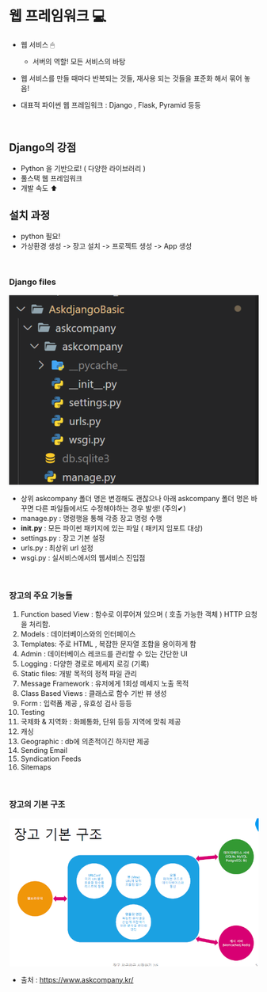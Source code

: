   # 웹 프레임워크 💻

  - 웹 서비스 🖱
    - 서버의 역할! 모든 서비스의 바탕
  
  - 웹 서비스를 만들 때마다 반복되는 것들, 재사용 되는 것들을 표준화 해서 묶어 놓음!

 - 대표적 파이썬 웹 프레임워크 : Django , Flask, Pyramid 등등

<br>


## Django의 강점

- Python 을 기반으로!  ( 다양한 라이브러리 )
- 풀스택 웹 프레임워크 
- 개발 속도 ⬆


## 설치 과정
- python 필요!
- 가상환경 생성 -> 장고 설치 -> 프로젝트 생성 -> App 생성

<br>

### Django files  

![django](../AskdjangoBasic/django.PNG)

- 상위 askcompany 폴더 명은 변경해도 괜찮으나 아래 askcompany 폴더 명은 바꾸면 다른 파일들에서도 수정해야하는 경우 발생! (주의✔)
- manage.py : 명령행을 통해 각종 장고 명령 수행
- __init.py__ : 모든 파이썬 패키지에 있는 파일 ( 패키지 임포트 대상)
- settings.py : 장고 기본 설정
- urls.py : 최상위 url 설정
- wsgi.py : 실서비스에서의 웹서비스 진입점

<br>

### 장고의 주요 기능들
1. Function based View : 함수로 이루어져 있으며 ( 호출 가능한 객체 ) HTTP 요청을 처리함.
2. Models : 데이터베이스와의 인터페이스
3. Templates: 주로 HTML , 복잡한 문자열 조합을 용이하게 함 
4. Admin : 데이터베이스 레코드를 관리할 수 있는 간단한 UI
5. Logging : 다양한 경로로 메세지 로깅 (기록)
6. Static files: 개발 목적의 정적 파일 관리
7. Message Framework : 유저에게 1회성 메세지 노출 목적
8. Class Based Views : 클래스로 함수 기반 뷰 생성
9. Form : 입력폼 제공 , 유효성 검사 등등
10. Testing
11. 국제화 & 지역화 : 화폐통화, 단위 등등 지역에 맞춰 제공
12. 캐싱
13. Geographic : db에 의존적이긴 하지만 제공
14. Sending Email
15. Syndication Feeds
16. Sitemaps

<br>

### 장고의 기본 구조
![장고구조](../AskdjangoBasic/장고구조.PNG)
- 출처 : https://www.askcompany.kr/
